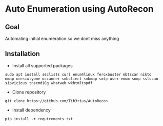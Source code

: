 # Auto Enumeration using AutoRecon

## Goal

Automating initial enumeration so we dont miss anything

## Installation

- Install all supported packages

```console
sudo apt install seclists curl enum4linux feroxbuster nbtscan nikto nmap onesixtyone oscanner smbclient smbmap smtp-user-enum snmp sslscan sipvicious tnscmd10g whatweb wkhtmltopdf
```

- Clone repository

```console
git clone https://github.com/Tib3rius/AutoRecon
```

- Install dependency

```console
pip install -r requirements.txt
```
